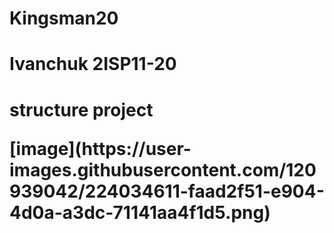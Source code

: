 # Kingsman20
<h1>Ivanchuk 2ISP11-20<h1>
<p>structure project<p>
[image](https://user-images.githubusercontent.com/120939042/224034611-faad2f51-e904-4d0a-a3dc-71141aa4f1d5.png)
